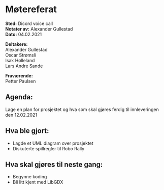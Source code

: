 # Møtereferat

__Sted:__ Dicord voice call  
__Notater av:__ Alexander Gullestad  
__Dato:__ 04.02.2021 

__Deltakere:__  
Alexander Gullestad  
Oscar Strømsli  
Isak Hølleland  
Lars Andre Sande

__Fraværende:__  
Petter Paulsen

## Agenda:
Lage en plan for prosjektet og hva som skal gjøres ferdig til innleveringen den 12.02.2021

## Hva ble gjort:
- Lagde et UML diagram over prosjektet
- Diskuterte spillregler til Robo Rally

## Hva skal gjøres til neste gang:
- Begynne koding
- Bli litt kjent med LibGDX

